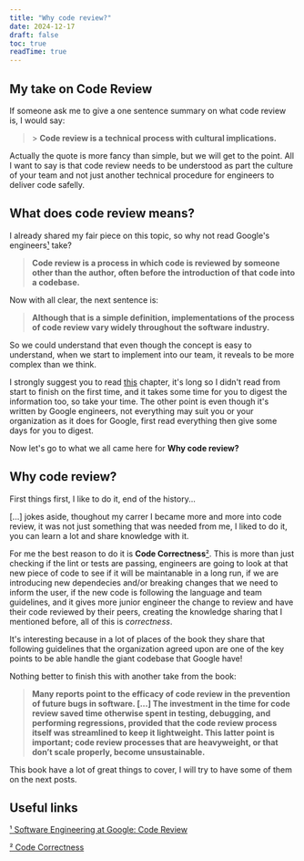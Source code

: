 ```yaml
---
title: "Why code review?"
date: 2024-12-17
draft: false
toc: true
readTime: true
---
```


## My take on Code Review
If someone ask me to give a one sentence summary on what code review is, I would say:
>\> **Code review is a technical process with cultural implications.**

Actually the quote is more fancy than simple, but we will get to the point. All I want to say is that code review needs to be understood as part the
culture of your team and not just another technical procedure for engineers to deliver code safelly.

## What does code review means?
I already shared my fair piece on this topic, so why not read Google's engineers[¹](https://abseil.io/resources/swe-book/html/ch09.html) take?
> **Code review is a process in which code is reviewed by someone other than the author, often before the introduction of that code into a codebase.**

Now with all clear, the next sentence is:

> **Although that is a simple definition, implementations of the process of code review vary widely throughout the software industry.**

So we could understand that even though the concept is easy to understand, when we start to implement into our team, it reveals to be more complex than we think.

I strongly suggest you to read [this](https://abseil.io/resources/swe-book/html/ch09.html) chapter, it's long so I didn't read from start to finish on the first time, and it takes some time for
you to digest the information too, so take your time. The other point is even though it's written by Google engineers, not everything may suit you or your
organization as it does for Google, first read everything then give some days for you to digest.

Now let's go to what we all came here for **Why code review?**

## Why code review?
First things first, I like to do it, end of the history...

[...] jokes aside, thoughout my carrer I became more and more into code review, it was not just something that was needed from me, I liked to do it,
you can learn a lot and share knowledge with it.

For me the best reason to do it is **Code Correctness**[²](https://abseil.io/resources/swe-book/html/ch09.html#code_correctness).
This is more than just checking if the lint or tests are passing, engineers are going to look at that new piece of code
to see if it will be maintanable in a long run, if we are introducing new dependecies and/or breaking changes that we need to inform the user,
if the new code is following the language and team guidelines, and it gives more junior engineer the change to review and have their code reviewed by
their peers, creating the knowledge sharing that I mentioned before, all of this is *correctness*.

It's interesting because in a lot of places of the book they share
that following guidelines that the organization agreed upon are one of the key points to be able handle the giant codebase that Google have!

Nothing better to finish this with another take from the book:

> **Many reports point to the efficacy of code review in the prevention of future bugs in software.
[...] The investment in the time for code review saved time otherwise spent in testing, debugging, and performing regressions, provided that the code review process itself was streamlined to keep it lightweight. This latter point is important; code review processes that are heavyweight, or that don’t scale properly, become unsustainable.**

This book have a lot of great things to cover, I will try to have some of them on the next posts.

## Useful links
[¹ Software Engineering at Google: Code Review](https://abseil.io/resources/swe-book/html/ch09.html)

[² Code Correctness](https://abseil.io/resources/swe-book/html/ch09.html#code_correctness)